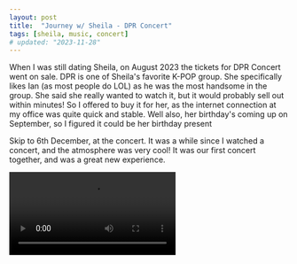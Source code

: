 ```yaml
---
layout: post
title:  "Journey w/ Sheila - DPR Concert"
tags: [sheila, music, concert]
# updated: "2023-11-28"
---
```

When I was still dating Sheila, on August 2023 the tickets for DPR Concert went on sale. DPR is one of Sheila's favorite K-POP group. She specifically likes Ian (as most people do LOL) as he was the most handsome in the group. She said she really wanted to watch it, but it would probably sell out within minutes! So I offered to buy it for her, as the internet connection at my office was quite quick and stable. Well also, her birthday's coming up on September, so I figured it could be her birthday present

Skip to 6th December, at the concert. It was a while since I watched a concert, and the atmosphere was very cool! It was our first concert together, and was a great new experience.

<video src='/assets/posts/2024-05-23/dpr-wegang.mp4'></video>
